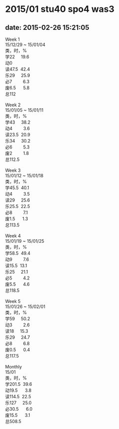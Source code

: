 # 2015/01 stu40 spo4 was3

date: 2015-02-26 15:21:05
---
<div style="word-wrap: break-word; -webkit-nbsp-mode: space; -webkit-line-break: after-white-space;"><div>Week 1</div><div>15/12/29 ~&nbsp;15/01/04</div><div>类，时，%<br/>学22 &nbsp; &nbsp; 19.6<br/>动0<br/>读47.5 &nbsp;42.4<br/>乐29 &nbsp; &nbsp; 25.9<br/>必7 &nbsp; &nbsp; &nbsp; &nbsp; 6.3<br/>废6.5 &nbsp; &nbsp; &nbsp;5.8<br/>总112</div><div><br/></div><div>Week&nbsp;2</div><div>15/01/05 ~&nbsp;15/01/11</div><div>类，时，%<br/>学43 &nbsp; &nbsp; 38.2<br/>动4 &nbsp; &nbsp; &nbsp; &nbsp; 3.6<br/>读23.5 &nbsp;20.9<br/>乐34 &nbsp; &nbsp; 30.2<br/>必6 &nbsp; &nbsp; &nbsp; &nbsp; 5.3<br/>废2 &nbsp; &nbsp; &nbsp; &nbsp; 1.8<br/>总112.5</div><div><br/></div><div>Week&nbsp;3</div><div>15/01/12 ~&nbsp;15/01/18</div><div>类，时，%<br/>学45.5 &nbsp;40.1<br/>动4 &nbsp; &nbsp; &nbsp; &nbsp; 3.5<br/>读29 &nbsp; &nbsp; 25.6<br/>乐25.5 &nbsp;22.5<br/>必8 &nbsp; &nbsp; &nbsp; &nbsp; 7.1<br/>废1.5 &nbsp; &nbsp; &nbsp;1.3<br/>总113.5</div><div><br/></div><div>Week&nbsp;4</div><div>15/01/19 ~&nbsp;15/01/25</div><div>类，时，%<br/>学58.5 &nbsp;49.4<br/>动9 &nbsp; &nbsp; &nbsp; &nbsp; 7.6<br/>读15.5 &nbsp;13.1<br/>乐25 &nbsp; &nbsp; 21.1<br/>必5 &nbsp; &nbsp; &nbsp; &nbsp; 4.2<br/>废5.5 &nbsp; &nbsp; &nbsp;4.6<br/>总118.5</div><div><br/></div><div>Week&nbsp;5</div><div>15/01/26 ~&nbsp;15/02/01</div><div>类，时，%<br/>学59 &nbsp; &nbsp; 50.2<br/>动3 &nbsp; &nbsp; &nbsp; &nbsp; 2.6<br/>读18 &nbsp; &nbsp; 15.3<br/>乐29 &nbsp; &nbsp; 24.7<br/>必8 &nbsp; &nbsp; &nbsp; &nbsp; 6.8<br/>废0.5 &nbsp; &nbsp; &nbsp;0.4<br/>总117.5</div><div><br/></div><div>Monthly</div><div>15/01</div><div>类，时，%<br/>学201.5 &nbsp;39.6<br/>动19.5 &nbsp; &nbsp; &nbsp;3.8<br/>读114.5 &nbsp;22.5<br/>乐127 &nbsp; &nbsp; 25.0<br/>必30.5 &nbsp; &nbsp; &nbsp;6.0<br/>废15.5 &nbsp; &nbsp; &nbsp;3.1<br/>总508.5</div></div>
